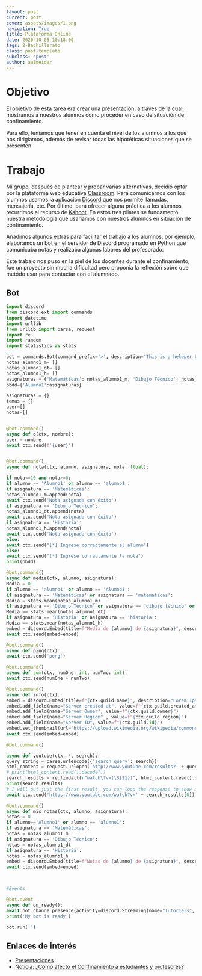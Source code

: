 ```yaml
---
layout: post
current: post
cover: assets/images/1.png
navigation: True
title: Plataforma Online
date: 2020-10-05 10:18:00
tags: 2-Bachillerato
class: post-template
subclass: 'post'
author: aalmeidar
---
```

# Objetivo
El objetivo de esta tarea era crear una [presentación](https://docs.google.com/presentation/d/1v7hsYPunWb1t4YzMx1KyDZVvCrEYhKNUDfs4ckhcieA/edit?usp=sharing), a tráves de la cual, mostramos a nuestros alumnos como proceder en caso de situación de confinamiento.

Para ello, teniamos que tener en cuenta el nivel de los alumnos a los que nos dirigiamos, además de revisar todas las hipotéticas situaciones que se presenten.

# Trabajo 

Mi grupo, después de plantear y probar varias alternativas, decidió optar por la plataforma web educativa [Classroom](https://classroom.google.com/). Para comunicarnos con los alumnos usamos la aplicación [Discord](https://discord.com/) que nos permite llamadas, mensajería, etc. Por último, para ofrecer alguna práctica a los alumnos recurrimos al recurso de [Kahoot](https://kahoot.com/). En estos tres pilares se fundamentó nuestra metodología que usariamos con nuestros alumnos en situación de confinamiento. 

Añadimos algunos extras para facilitar el trabajo a los alumnos, por ejemplo, elaboramos un bot en el servidor de Discord programado en Python que comunicaba notas y realizaba algunas labores del profesorado. 

Este trabajo nos puso en la piel de los docentes durante el confinamiento, fue un proyecto sin mucha dificultad pero proponia la reflexión sobre que metódo usar para contactar con el alumnado.

## Bot

```python
import discord
from discord.ext import commands
import datetime
import urllib
from urllib import parse, request
import re
import random
import statistics as stats

bot = commands.Bot(command_prefix='>', description="This is a heleper bot")
notas_alumno1_m= []
notas_alumno1_dt= []
notas_alumno1_h= []
asignaturas = {'Matemáticas': notas_alumno1_m, 'Dibujo Técnico': notas_alumno1_dt, 'Historia': notas_alumno1_h}
bbdd={'Alumno1':asignaturas}

asignaturas = {}
temas = {}
user=[]
notas=[]


@bot.command()
async def o(ctx, nombre):
user = nombre
await ctx.send(f'{user}')


@bot.command()
async def nota(ctx, alumno, asignatura, nota: float):

if nota<=10 and nota>=0:
if alumno == 'Alumno1' or alumno == 'alumno1':
if asignatura == 'Matemáticas':
notas_alumno1_m.append(nota)
await ctx.send('Nota asignada con éxito')
if asignatura == 'Dibujo Técnico':
notas_alumno1_dt.append(nota)
await ctx.send('Nota asignada con éxito')
if asignatura == 'Historia':
notas_alumno1_h.append(nota)
await ctx.send('Nota asignada con éxito')
else:
await ctx.send("[*] Ingrese correctamente el alumno")
else:
await ctx.send("[*] Ingrese correctamente la nota")
print(bbdd)

@bot.command()
async def media(ctx, alumno, asignatura):
Media = 0
if alumno == 'alumno1' or alumno == 'Alumno1':
if asignatura == 'Matemáticas' or asignatura == 'matemáticas':
Media = stats.mean(notas_alumno1_m)
if asignatura == 'Dibujo Técnico' or asignatura == 'dibujo técnico' or asignatura == 'Dibujo técnico' :
Media == stats.mean(notas_alumno1_dt)
if asignatura == 'Historia' or asignatura == 'historia':
Media == stats.mean(notas_alumno1_h)
embed = discord.Embed(title=f"Media de {alumno} de {asignatura}", description=f"{Media}", color=discord.Color.dark_gold())
await ctx.send(embed=embed)

@bot.command()
async def ping(ctx):
await ctx.send('pong')

@bot.command()
async def sum(ctx, numOne: int, numTwo: int):
await ctx.send(numOne + numTwo)

@bot.command()
async def info(ctx):
embed = discord.Embed(title=f"{ctx.guild.name}", description="Lorem Ipsum", timestamp=datetime.datetime.utcnow(), color=discord.Color.blue())
embed.add_field(name="Server created at", value=f"{ctx.guild.created_at}")
embed.add_field(name="Server Owner", value=f"{ctx.guild.owner}")
embed.add_field(name="Server Region" , value=f"{ctx.guild.region}")
embed.add_field(name="Server ID", value=f"{ctx.guild.id}")
embed.set_thumbnail(url="https://upload.wikimedia.org/wikipedia/commons/thumb/c/c3/Python-logo-notext.svg/1200px-Python-logo-notext.svg.png")
await ctx.send(embed=embed)

@bot.command()

async def youtube(ctx, *, search):
query_string = parse.urlencode({'search_query': search})
html_content = request.urlopen('http://www.youtube.com/results?' + query_string)
# print(html_content.read().decode())
search_results = re.findall(r"watch\?v=(\S{11})", html_content.read().decode())
print(search_results)
# I will put just the first result, you can loop the response to show more results
await ctx.send('https://www.youtube.com/watch?v=' + search_results[0])

@bot.command()
async def mis_notas(ctx, alumno, asignatura):
notas = 0
if alumno=='Alumno1' or alumno == 'alumno1':
if asignatura == 'Matemáticas':
notas = notas_alumno1_m
if asignatura == 'Dibujo Técnico':
notas = notas_alumno1_dt
if asignatura == 'Historia':
notas = notas_alumno1_h
embed = discord.Embed(title=f"Notas de {alumno} de {asignatura}", description=f"{notas}", color=discord.Color.dark_gold())
await ctx.send(embed=embed)



#Events

@bot.event
async def on_ready():
await bot.change_presence(activity=discord.Streaming(name="Tutorials", url="https://meet.google.com/fvg-opqi-idw"))
print('My bot is ready')

bot.run('')

```



## Enlaces de interés

- [Presentaciones](https://fernandosax.wordpress.com/2020/09/16/2o-bach-tic-plataforma-online/)
- [Noticia: ¿Cómo afectó el Confinamiento a estudiantes y profesores?](https://mextudia.com/como-afecto-el-confinamiento-a-estudiantes-y-profesores/)


